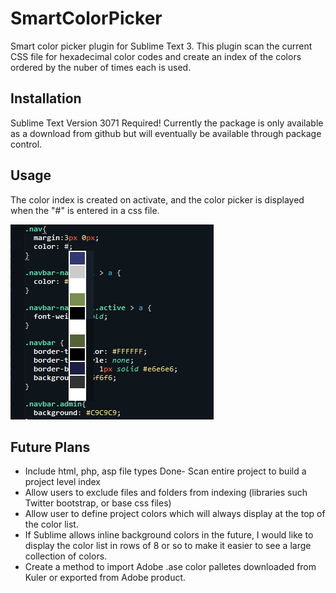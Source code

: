 # SmartColorPicker
Smart color picker plugin for Sublime Text 3. This plugin scan the current CSS file for hexadecimal color codes and create an index of the colors ordered by the nuber of times each is used.

## Installation
Sublime Text Version 3071 Required!
Currently the package is only available as a download from github but will eventually be available through package control.

## Usage
The color index is created on activate, and the color picker is displayed when the "#" is entered in a css file.

![SmartColorPicker](/smart_color_picker.png)

## Future Plans
- Include html, php, asp file types
Done- Scan entire project to build a project level index
- Allow users to exclude files and folders from indexing (libraries such Twitter bootstrap, or base css files)
- Allow user to define project colors which will always display at the top of the color list.
- If Sublime allows inline background colors in the future, I would like to display the color list in rows of 8 or so to make it easier to see a large collection of colors.
- Create a method to import Adobe .ase color palletes downloaded from Kuler or exported from Adobe product.